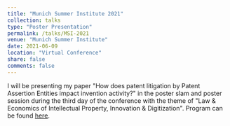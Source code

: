 ```yaml
---
title: "Munich Summer Institute 2021"
collection: talks
type: "Poster Presentation"
permalink: /talks/MSI-2021
venue: "Munich Summer Institute"
date: 2021-06-09
location: "Virtual Conference"
share: false
comments: false
---
```


I will be presenting my paper "How does patent litigation by Patent Assertion Entities impact invention activity?" in the poster slam and poster session during the third day of the conference with the theme of "Law & Economics of Intellectual Property, Innovation & Digitization". Program can be found [here](http://munich-summer-institute.org/program/).